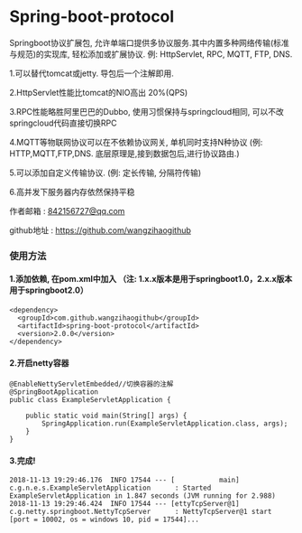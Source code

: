# Spring-boot-protocol
Springboot协议扩展包, 允许单端口提供多协议服务.其中内置多种网络传输(标准与规范)的实现库, 轻松添加或扩展协议. 例: HttpServlet, RPC, MQTT, FTP, DNS.

1.可以替代tomcat或jetty. 导包后一个注解即用. 

2.HttpServlet性能比tomcat的NIO高出 20%(QPS)

3.RPC性能略胜阿里巴巴的Dubbo, 使用习惯保持与springcloud相同, 可以不改springcloud代码直接切换RPC

4.MQTT等物联网协议可以在不依赖协议网关, 单机同时支持N种协议 (例: HTTP,MQTT,FTP,DNS. 底层原理是,接到数据包后,进行协议路由.)

5.可以添加自定义传输协议. (例: 定长传输, 分隔符传输)

6.高并发下服务器内存依然保持平稳

作者邮箱 : 842156727@qq.com

github地址 : https://github.com/wangzihaogithub


### 使用方法

#### 1.添加依赖, 在pom.xml中加入 （注: 1.x.x版本是用于springboot1.0，2.x.x版本用于springboot2.0）

    <dependency>
      <groupId>com.github.wangzihaogithub</groupId>
      <artifactId>spring-boot-protocol</artifactId>
      <version>2.0.0</version>
    </dependency>
	
	
#### 2.开启netty容器

    @EnableNettyServletEmbedded//切换容器的注解
    @SpringBootApplication
    public class ExampleServletApplication {
    
        public static void main(String[] args) {
            SpringApplication.run(ExampleServletApplication.class, args);
        }
    }

#### 3.完成!

    2018-11-13 19:29:46.176  INFO 17544 --- [           main] c.g.n.e.s.ExampleServletApplication      : Started ExampleServletApplication in 1.847 seconds (JVM running for 2.988)
    2018-11-13 19:29:46.424  INFO 17544 --- [ettyTcpServer@1] c.g.netty.springboot.NettyTcpServer      : NettyTcpServer@1 start [port = 10002, os = windows 10, pid = 17544]...
